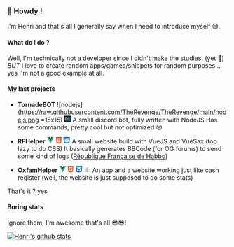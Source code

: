 ### 🤘 Howdy !

I'm Henri and that's all I generally say when I need to introduce myself 😅.

#### **What do I do ?**
Well, I'm technically not a developer since I didn't make the studies. (yet 👶)
*BUT* I love to create random apps/games/snippets for random purposes... yes I'm not a good example at all.

#### **My last projects**
- **TornadeBOT** ![nodejs](https://raw.githubusercontent.com/TheRevenge/TheRevenge/main/nodejs.png =15x15) <img src="https://raw.githubusercontent.com/TheRevenge/TheRevenge/main/discordjs.png" style="height:15px;width:15px;"/>
A small discord bot, fully written with NodeJS
Has some commands, pretty cool but not optimized 😪

- **RFHelper** <img src="https://raw.githubusercontent.com/TheRevenge/TheRevenge/main/vue.png" style="height:15px;width:15px;"/> <img src="https://raw.githubusercontent.com/TheRevenge/TheRevenge/main/html.png" style="height:15px;width:15px;"/> <img src="https://raw.githubusercontent.com/TheRevenge/TheRevenge/main/css.png" style="height:15px;width:15px;"/>
A small website build with VueJS and VueSax (too lazy to do CSS)
It basically generates BBCode (for OG forums) to send some kind of logs ([République Française de Habbo](http://https://www.republiqueforum.fr/))

- **OxfamHelper** <img src="https://raw.githubusercontent.com/TheRevenge/TheRevenge/main/vue.png" style="height:15px;width:15px;"/> <img src="https://raw.githubusercontent.com/TheRevenge/TheRevenge/main/html.png" style="height:15px;width:15px;"/> <img src="https://raw.githubusercontent.com/TheRevenge/TheRevenge/main/css.png" style="height:15px;width:15px;"/> <img src="https://raw.githubusercontent.com/TheRevenge/TheRevenge/main/java.png" style="height:15px;width:15px;"/>
An app and a website working just like cash register (well, the website is just supposed to do some stats)

That's it ? yes
#### **Boring stats**
Ignore them, I'm awesome that's all 😎😎!

[![Henri's github stats](https://github-readme-stats.vercel.app/api?username=TheRevenge)](https://github.com/anuraghazra/github-readme-stats)

